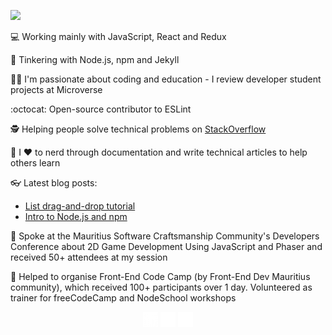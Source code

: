 ![](./gh-banner.gif)

:computer: Working mainly with JavaScript, React and Redux

:ghost: Tinkering with Node.js, npm and Jekyll

🧑‍🏫 I'm passionate about coding and education - I review developer student projects at Microverse

:octocat: Open-source contributor to ESLint

:detective: Helping people solve technical problems on <a href="https://stackoverflow.com/users/13279016/akasha?tab=answers&sort=newest" target="_blank">StackOverflow</a>

:book: I ❤️ to nerd through documentation and write technical articles to help others learn

:eyeglasses: Latest blog posts:
- <a href="https://www.akasharojee.codes/2021/07/18/list-drag-and-drop-tutorial.html" target="_blank">List drag-and-drop tutorial</a>
- <a href="https://www.akasharojee.codes/2021/06/20/intro-to-nodejs-and-npm.html" target="_blank">Intro to Node.js and npm</a>

🎤 Spoke at the Mauritius Software Craftsmanship Community's Developers Conference about 2D Game Development Using JavaScript and Phaser and received 50+ attendees at my session

👥 Helped to organise Front-End Code Camp (by Front-End Dev Mauritius community), which received 100+ participants over 1 day. Volunteered as trainer for freeCodeCamp and NodeSchool workshops

<center>

<a href="https://www.linkedin.com/in/akasharojee/" target="_blank"><img src="https://github.com/AkashaRojee/AkashaRojee/raw/main/linkedin.png"></a> <a href="mailto:Akasha.Rojee@gmail.com"><img src="https://github.com/AkashaRojee/AkashaRojee/raw/main/mail.png"></a> <a href="https://www.twitter.com/AkashaRojee" target="_blank"><img src="https://github.com/AkashaRojee/AkashaRojee/raw/main/twitter.png"></a> 

</center>

<!--
**AkashaRojee/AkashaRojee** is a ✨ _special_ ✨ repository because its `README.md` (this file) appears on your GitHub profile.

Here are some ideas to get you started:

- 🔭 I’m currently working on ...
- 🌱 I’m currently learning ...
- 👯 I’m looking to collaborate on ...
- 🤔 I’m looking for help with ...
- 💬 Ask me about ...
- 📫 How to reach me: ...
- 😄 Pronouns: ...
- ⚡ Fun fact: ...
-->
